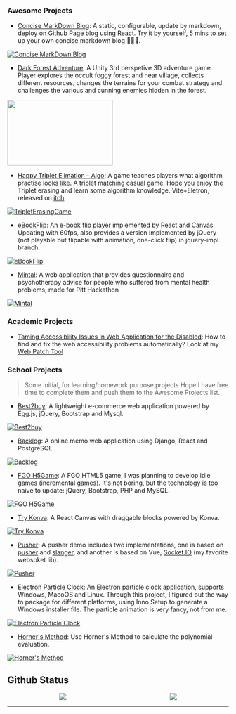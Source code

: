 ### Awesome Projects


- [Concise MarkDown Blog](https://github.com/623059008/ConciseMarkDownBlog): A static, configurable, update by markdown, deploy on Github Page blog using React. Try it by yourself, 5 mins to set up your own concise markdown blog 🚀🚀🚀.

[![Concise MarkDown Blog](https://github-readme-stats-623059008.vercel.app/api/pin/?username=623059008&repo=ConciseMarkDownBlog)](https://github.com/623059008/ConciseMarkDownBlog)

- [Dark Forest Adventure](https://temepst-666.itch.io/darkforestadventure): A Unity 3rd perspetive 3D adventure game. Player explores the occult foggy forest and near village, collects different resources, changes the terrains for your combat strategy and challenges the various and cunning enemies hidden in the forest. 

<img src="https://img.itch.zone/aW1hZ2UvMTgzMzgwNS8xMDc2NDAxMy5wbmc=/794x1000/U5dYyt.png" width="240px" height="148.32px" />

- [Happy Triplet Elimation - Algo](https://github.com/623059008/HappyTripleElimationProgramming): A game teaches players what algorithm practise looks like. A triplet matching casual game. Hope you enjoy the Triplet erasing and learn some algorithm knowledge. Vite+Eletron, released on [itch](https://temepst-666.itch.io/happy-triple-elimation-programming-algorithm)

[![TripletErasingGame](https://github-readme-stats-623059008.vercel.app/api/pin/?username=623059008&repo=HappyTripleElimationProgramming)](https://github.com/623059008/HappyTripleElimationProgramming)

- [eBookFlip](https://github.com/623059008/ebookflip): An e-book flip player implemented by React and Canvas Updating with 60fps, also provides a version implemented by jQuery (not playable but flipable with animation, one-click flip) in jquery-impl branch.

[![eBookFlip](https://github-readme-stats-623059008.vercel.app/api/pin/?username=623059008&repo=ebookflip)](https://github.com/623059008/ebookflip)

- [Mintal](https://github.com/623059008/mintal): A web application that provides questionnaire and psychotherapy advice for people who suffered from mental health problems, made for Pitt Hackathon

[![Mintal](https://github-readme-stats-623059008.vercel.app/api/pin/?username=623059008&repo=mintal)](https://github.com/623059008/mintal)

### Academic Projects

- [Taming Accessibility Issues in Web Application for the Disabled](https://drive.google.com/file/d/1OeUMlKKRzQRxBwwlv_h6faJBbqWykii8/view?usp=sharing): How to find and fix the web accessibility problems automatically? Look at my [Web Patch Tool](https://github.com/623059008/ApplyPatchOnWeb)



### School Projects

> Some initial, for learning/homework purpose projects
> Hope I have free time to complete them and push them to the Awesome Projects list.


- [Best2buy](https://github.com/623059008/Best2Buy): A lightweight e-commerce web application powered by Egg.js, jQuery, Bootstrap and Mysql.

[![Best2buy](https://github-readme-stats-623059008.vercel.app/api/pin/?username=623059008&repo=Best2Buy)](https://github.com/623059008/Best2Buy)

- [Backlog](https://github.com/623059008/Backlog): A online memo web application using Django, React and PostgreSQL.

[![Backlog](https://github-readme-stats-623059008.vercel.app/api/pin/?username=623059008&repo=Backlog)](https://github.com/623059008/Backlog)

- [FGO H5Game](https://github.com/623059008/FateGrend0rder): A FGO HTML5 game, I was planning to develop idle games (incremental games). It's not boring, but the technology is too naive to update: jQuery, Bootstrap, PHP and MySQL.

[![FGO H5Game](https://github-readme-stats-623059008.vercel.app/api/pin/?username=623059008&repo=FateGrend0rder)](https://github.com/623059008/FateGrend0rder)

- [Try Konva](https://github.com/623059008/KonvaExample): A React Canvas with draggable blocks powered by Konva.

[![Try Konva](https://github-readme-stats-623059008.vercel.app/api/pin/?username=623059008&repo=KonvaExample)](https://github.com/623059008/KonvaExample)

- [Pusher](https://github.com/623059008/PusherDemo): A pusher demo includes two implementations, one is based on [pusher](https://github.com/pusher/pusher-js) and [slanger](https://github.com/stevegraham/slanger), and another is based on Vue, [Socket.IO](https://socket.io/) (my favorite websoket lib).

[![Pusher](https://github-readme-stats-623059008.vercel.app/api/pin/?username=623059008&repo=PusherDemo)](https://github.com/623059008/PusherDemo)

- [Electron Particle Clock](https://github.com/623059008/ElectronParticleClock): An Electron particle clock application, supports Windows, MacoOS and Linux. Through this project, I figured out the way to package for different platforms, using Inno Setup to generate a Windows installer file. The particle animation is very fancy, not from me.

[![Electron Particle Clock](https://github-readme-stats-623059008.vercel.app/api/pin/?username=623059008&repo=ElectronParticleClock)](https://github.com/623059008/ElectronParticleClock)

- [Horner's Method](https://github.com/623059008/Horner-s-Method/blob/master/Polynomials.html): Use Horner's Method to calculate the polynomial evaluation.

[![Horner's Method](https://github-readme-stats-623059008.vercel.app/api/pin/?username=623059008&repo=Horner-s-Method)](https://github.com/623059008/Horner-s-Method)

## Github Status
<div style="display:flex;flex-direction:row;justify-content:space-around;">
<a href="https://github.com/623059008">
  <img src="https://github-readme-stats-623059008.vercel.app/api?username=623059008" />
</a>
<a href="https://github.com/623059008">
  <img src="https://github-readme-stats-623059008.vercel.app/api/top-langs/?username=623059008&layout=compact" />
</a>
</div>

---------------
